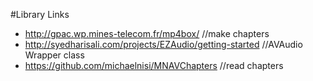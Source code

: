 #Library Links
- http://gpac.wp.mines-telecom.fr/mp4box/ //make chapters
- http://syedharisali.com/projects/EZAudio/getting-started //AVAudio Wrapper class
- https://github.com/michaelnisi/MNAVChapters //read chapters
